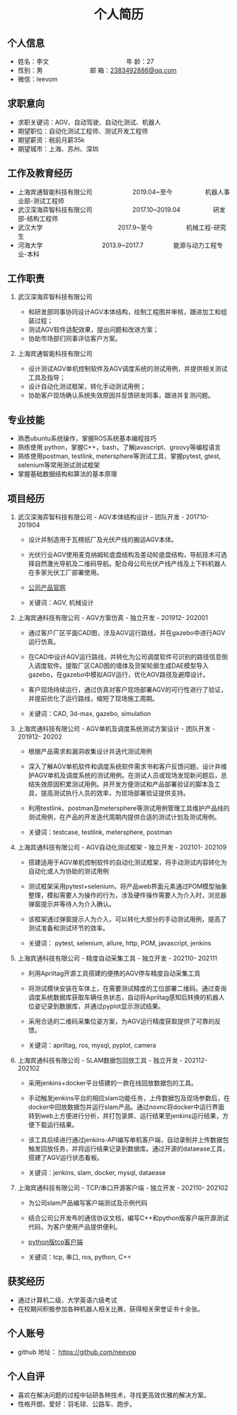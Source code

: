  <center>
     <h1>个人简历</h1>
 </center>


## 个人信息 

* 姓名：李文&emsp;&emsp;&emsp;&emsp;&emsp;&emsp;&emsp;&emsp;&emsp;&emsp;&emsp;&emsp;&ensp;年 龄：27  
* 性别：男        &emsp;&emsp;&emsp;&emsp;&emsp;&emsp;                  &ensp;  邮 箱：2383492886@qq.com   
* 微信：leevom

## 求职意向
* 求职关键词：AGV、自动驾驶、自动化测试、机器人
* 期望职位：自动化测试工程师、测试开发工程师
* 期望薪资：税前月薪35k
* 期望城市：上海、苏州、深圳

## 工作及教育经历

* 上海宾通智能科技有限公司&emsp;&emsp;&emsp;&emsp;&emsp;&emsp;&ensp;2019.04~至今&emsp;&emsp;&emsp;&emsp;&emsp; 机器人事业部-测试工程师  
* 武汉深海弈智科技有限公司&emsp;&emsp;&emsp;&emsp;&emsp;&emsp;&ensp;2017.10~2019.04&emsp;&emsp;&emsp;&emsp;&emsp; 研发部-结构工程师       
* 武汉大学&emsp;&emsp;&emsp;&emsp;&emsp;              &emsp;&emsp;&emsp;&emsp;&emsp;&emsp;2017.9~至今&emsp;&emsp;       &emsp;     &emsp; 机械工程-研究生         
* 河海大学&emsp;&emsp;&emsp;&emsp;&emsp;&emsp;&emsp;&emsp;                      &emsp;2013.9~2017.7&emsp;&emsp;&emsp;         &emsp; 能源与动力工程专业-本科  

## 工作职责
 1. 武汉深海弈智科技有限公司
     * 和研发部同事协同设计AGV本体结构，绘制工程图并审核，跟进加工和组装过程；
     * 测试AGV软件适配效果，提出问题和改进方案；
     * 协助市场部们同事评估客户方案。

 2. 上海宾通智能科技有限公司
     * 设计测试AGV单机控制软件及AGV调度系统的测试用例，并提供相关测试工具及指导；
     * 设计自动化测试框架，转化手动测试用例；
     * 协助客户现场确认系统失效原因并反馈研发同事，跟进并复测问题。

## 专业技能

* 熟悉ubuntu系统操作，掌握ROS系统基本编程技巧
* 熟练使用 python，掌握C++，bash，了解javascript、groovy等编程语言
* 熟练使用postman, testlink, metersphere等测试工具，掌握pytest, gtest, selenium等常用测试测试框架
* 掌握基础数据结构和算法的基本原理

## 项目经历

1. 武汉深海弈智科技有限公司 - AGV本体结构设计 - 团队开发 - 201710- 201904
    * 设计并制造用于瓦楞纸厂及光伏产线的搬运AGV本体。
    
    * 光伏行业AGV使用麦克纳姆轮底盘结构及差动轮底盘结构，导航技术可选择自然激光导航及二维码导航。配合母公司光伏产线产线及上下料机器人在多家光伏工厂部署使用。
    
    * [公司产品官网](http://www.jsmachineai.com/)
    
    * 关键词：AGV, 机械设计
2. 上海宾通科技有限公司 - AGV方案仿真 - 独立开发 - 201912- 202001 

    * 通过客户厂区平面CAD图，涉及AGV运行路线，并在gazebo中进行AGV运行仿真。
    
    * 在CAD中设计AGV运行路线，并转化为公司调度软件可识别的路径信息倒入调度软件。提取厂区CAD图的墙体及货架轮廓生成DAE模型导入gazebo，在gazebo中模拟AGV运行，优化AGV路径及避障设计。
    
    * 客户现场持续运行，通过仿真对客户现场部署AGV的可行性进行了验证，并提前优化了运行路线，缩短了现场施工周期。
    
    * 关键词：CAD, 3d-max, gazebo, simulation 
3. 上海宾通科技有限公司 - AGV单机及调度系统测试方案设计 - 团队开发 - 201912- 20202
    * 根据产品需求和漏洞收集设计并迭代测试用例
    
    * 深入了解AGV单机软件和调度系统软件需求书和客户反馈问题，设计并维护AGV单机及调度系统的测试用例。在测试人员或现场发现新问题后，总结失效原因积累测试用例。并开发方便测试和产品部署验证的脚本及工具，提高测试执行人员的效率，为现场部署验证提供支持。
    
    * 利用testlink、postman及metersphere等测试用例管理工具维护产品线的测试用例，在产品的开发迭代周期内提供合适的测试计划及测试用例。
    
    * 关键词：testcase, testlink, metersphere, postman
4. 上海宾通科技有限公司 - AGV自动化测试框架 - 独立开发 - 202101- 202109 
    * 搭建适用于AGV单机控制软件的自动化测试框架，将手动测试内容转化为自动化或人为协助的测试用例
  
    * 测试框架采用pytest+selenium，将产品web界面元素通过POM模型抽象整理，模拟需要人为操作的行为，涉及硬件操作需要人为介入时，浏览器弹窗提示并等待人为介入确认。
  
    * 该框架通过弹窗提示人为介入，可以转化大部分的手动测试用例，提高了测试准备和测试环节的效率。
  
    * 关键词： pytest, selenium, allure, http, POM, javascript, jenkins
5. 上海宾通科技有限公司 - 精度自动采集工具 - 独立开发 - 202110- 202111

    * 利用Apriltag开源工具搭建的便携的AGV停车精度自动采集工具

    * 将测试模块安装在车体上，在需要测试精度的工位部署二维码。通过查询调度系统数据库获取车辆任务状态，自动将Apriltag感知后转换的机器人位姿记录到数据库，并通过pyplot显示测试结果。

    * 采用合适的二维码采集位姿方案，为AGV运行精度获取提供了可靠的反馈。

    * 关键词：apriltag, ros, mysql, pyplot, camera
6. 上海宾通科技有限公司 - SLAM数据包回放工具 - 独立开发 - 202112- 202102

    * 采用jenkins+docker平台搭建的一款在线回放数据包的工具。
    
    * 手动触发jenkins平台的相应slam功能任务，上传数据包及现场参数后，在docker中回放数据包并运行slam产品。通过novnc将docker中运行界面转到web上方便进行分析，并打包录屏、运行结果至jenkins运行结果，方便下载运行结果。
    
    * 该工具后续进行通过jenkins-API编写单机客户端，自动录制并上传数据包触发回放任务，并将运行结果记录到数据库。通过开源的dataease工具，搭建了AGV运行状态看板。
    
    * 关键词：jenkins, slam, docker, mysql, dataease
7. 上海宾通科技有限公司 - TCP/串口开源客户端 - 独立开发 - 202110- 202102

    * 为公司slam产品编写客户端测试及示例代码

    * 结合公司公开发布的通信协议文档，编写C++和python版客户端开源测试代码，为客户使用产品提供便利。
    
    * [python版tcp客户端](https://bitbucket.org/bito-robotics/bslam_sdk)
    
    * 关键词：tcp, 串口, ros, python, C++

## 获奖经历
* 通过计算机二级、大学英语六级考试
* 在校期间积极参加各种机器人相关比赛，获得相关荣誉证书十余张。

## 个人账号 
* github 地址： https://github.com/neevop

## 个人自评 
* 喜欢在解决问题的过程中钻研各种技术，寻找更高效优雅的解决方案。
* 性格开朗，爱好：羽毛球、公路车、跑步。
